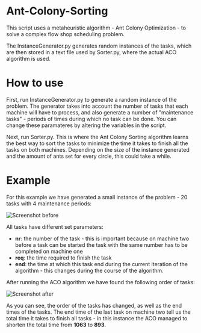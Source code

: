 # Ant-Colony-Sorting

This script uses a metaheuristic algorithm - Ant Colony Optimization - to solve a complex flow shop scheduling problem.

The InstanceGenerator.py generates random instances of the tasks, which are then stored in a text file used by Sorter.py, where the actual ACO algorithm is used.

# How to use
First, run InstanceGenerator.py to generate a random instance of the problem. The generator takes into account the number of tasks that each machine will have to process, and also generate a number of "maintenance tasks" - periods of times during which no task can be done. You can change these paramateres by altering the variables in the script.

Next, run Sorter.py. This is where the Ant Colony Sorting algorithm learns the best way to sort the tasks to minimize the time it takes to finish all the tasks on both machines. Depending on the size of the instance generated and the amount of ants set for every circle, this could take a while.

# Example
For this example we have generated a small instance of the problem - 20 tasks with 4 maintenance periods:

![Screenshot before](https://i.imgur.com/KReRVjb.png)

All tasks have different set parameters:
* **nr**: the number of the task - this is important because on machine two before a task can be started the task with the same number has to be completed on machine one
* **req**: the time required to finish the task
* **end**: the time at which this task end during the current iteration of the algorithm - this changes during the course of the algorithm.


After running the ACO algorithm we have found the following order of tasks:

![Screenshot after](https://i.imgur.com/KReRVjb.png)

As you can see, the order of the tasks has changed, as well as the end times of the tasks. The end time of the last task on machine two tell us the total time it takes to finish all tasks - in this instance the ACO managed to shorten the total time from **1063** to **893**.
